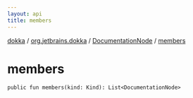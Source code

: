 ```yaml
---
layout: api
title: members
---
```

[dokka](../../index.html) / [org.jetbrains.dokka](../index.html) / [DocumentationNode](index.html) / [members](members.html)


# members


```
public fun members(kind: Kind): List<DocumentationNode>
```
